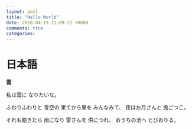 ```yaml
---
layout: post
title: "Hello World"
date: 2018-04-19 21:09:21 +0800
comments: true
categories: 
---
```


# 日本語

**雲**

私は雲に
なりたいな。

ふわりふわりと
青空の
果てから果を
みんなみて、
夜はお月さんと
鬼ごつこ。

それも飽きたら
雨になり
雷さんを
供につれ、
おうちの池へ
とびおりる。